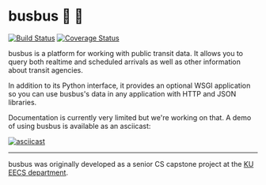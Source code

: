# busbus :bus: :bus:

[![Build Status](https://travis-ci.org/spaceboats/busbus.svg?branch=master)](https://travis-ci.org/spaceboats/busbus)
[![Coverage Status](https://img.shields.io/coveralls/spaceboats/busbus.svg?style=flat)](https://coveralls.io/r/spaceboats/busbus)

busbus is a platform for working with public transit data. It allows you to
query both realtime and scheduled arrivals as well as other information about
transit agencies.

In addition to its Python interface, it provides an optional WSGI application
so you can use busbus's data in any application with HTTP and JSON libraries.

Documentation is currently very limited but we're working on that. A demo of
using busbus is available as an asciicast:

[![asciicast](https://asciinema.org/a/19564.png)](https://asciinema.org/a/19564)

---

busbus was originally developed as a senior CS capstone project at the [KU EECS
department][ku-eecs].

[ku-eecs]: http://eecs.ku.edu/
